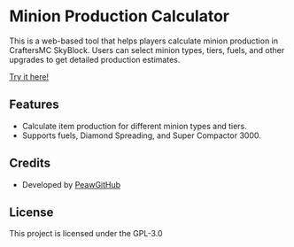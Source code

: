 # Minion Production Calculator

This is a web-based tool that helps players calculate minion production in CraftersMC SkyBlock. Users can select minion types, tiers, fuels, and other upgrades to get detailed production estimates.

[Try it here!](https://peawgithub.github.io/CraftersMC-Minion-Calculator/Calculator.html)

## Features

- Calculate item production for different minion types and tiers.
- Supports fuels, Diamond Spreading, and Super Compactor 3000.

## Credits

- Developed by [PeawGitHub](https://github.com/PeawGitHub)

## License

This project is licensed under the GPL-3.0
